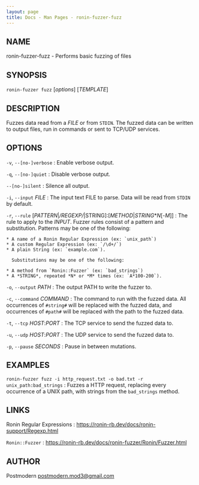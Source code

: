 ```yaml
---
layout: page
title: Docs - Man Pages - ronin-fuzzer-fuzz
---
```


## NAME

ronin-fuzzer-fuzz - Performs basic fuzzing of files

## SYNOPSIS

`ronin-fuzzer fuzz` [*options*] [*TEMPLATE*]

## DESCRIPTION

Fuzzes data read from a *FILE* or from `STDIN`. The fuzzed data can be written
to output files, run in commands or sent to TCP/UDP services.

## OPTIONS

`-v`, `--[no-]verbose`
: Enable verbose output.

`-q`, `--[no-]quiet`
: Disable verbose output.

`--[no-]silent`
: Silence all output.

`-i`, `--input` *FILE*
: The input text FILE to parse. Data will be read from `STDIN` by default.

`-r`, `--rule` [*PATTERN*|*/REGEXP/*|STRING]:[*METHOD*|*STRING***N*[-*M*]]
: The rule to apply to the *INPUT*. Fuzzer rules consist of a pattern and
  substitution. Patterns may be one of the following:

	* A name of a Ronin Regular Expression (ex: `unix_path`)
	* A custom Regular Expression (ex: `/\d+/`)
	* A plain String (ex: `example.com`).

	  Substitutions may be one of the following:

	* A method from `Ronin::Fuzzer` (ex: `bad_strings`)
	* A *STRING*, repeated *N* or *M* times (ex: `A*100-200`).

`-o`, `--output` *PATH*
: The output PATH to write the fuzzer to.

`-c`, `--command` *COMMAND*
: The command to run with the fuzzed data. All occurrences of `#string#`
  will be replaced with the fuzzed data, and occurrences of `#path#` will
  be replaced with the path to the fuzzed data.

`-t`, `--tcp` *HOST*:*PORT*
: The TCP service to send the fuzzed data to.

`-u`, `--udp` *HOST*:*PORT*
: The UDP service to send the fuzzed data to.

`-p`, `--pause` *SECONDS*
: Pause in between mutations.

## EXAMPLES

`ronin-fuzzer fuzz -i http_request.txt -o bad.txt -r unix_path:bad_strings`
: Fuzzes a HTTP request, replacing every occurrence of a UNIX path, with
  strings from the `bad_strings` method.

## LINKS

Ronin Regular Expressions
: https://ronin-rb.dev/docs/ronin-support/Regexp.html

`Ronin::Fuzzer`
: https://ronin-rb.dev/docs/ronin-fuzzer/Ronin/Fuzzer.html

## AUTHOR

Postmodern <postmodern.mod3@gmail.com>


